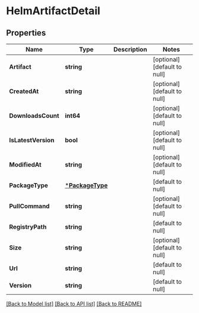 # HelmArtifactDetail

## Properties
Name | Type | Description | Notes
------------ | ------------- | ------------- | -------------
**Artifact** | **string** |  | [optional] [default to null]
**CreatedAt** | **string** |  | [optional] [default to null]
**DownloadsCount** | **int64** |  | [optional] [default to null]
**IsLatestVersion** | **bool** |  | [optional] [default to null]
**ModifiedAt** | **string** |  | [optional] [default to null]
**PackageType** | [***PackageType**](PackageType.md) |  | [default to null]
**PullCommand** | **string** |  | [optional] [default to null]
**RegistryPath** | **string** |  | [default to null]
**Size** | **string** |  | [optional] [default to null]
**Url** | **string** |  | [default to null]
**Version** | **string** |  | [default to null]

[[Back to Model list]](../README.md#documentation-for-models) [[Back to API list]](../README.md#documentation-for-api-endpoints) [[Back to README]](../README.md)

